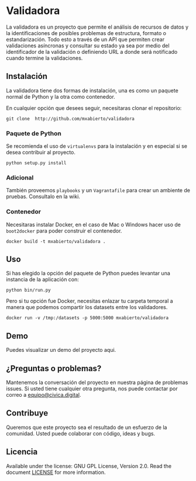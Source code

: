 # Validadora

La validadora es un proyecto que permite el análisis de recursos de datos y la identificaciones de posibles problemas de estructura, formato o estandarización.
Todo esto a través de un API que permiten crear validaciones asíncronas y consultar su estado ya sea por medio del identificador de la validación o definiendo URL a donde será notificado cuando termine la validaciones.


## Instalación

La validadora tiene dos formas de instalación, una es como un paquete normal de Python y la otra como contenedor.

En cualquier opción que desees seguir, necesitaras clonar el repositorio:

```console
git clone  http://github.com/mxabierto/validadora
```

### Paquete de Python

Se recomienda el uso de `virtualenvs` para la instalación y en especial si se desea contribuir al proyecto.

```console
python setup.py install
```

### Adicional

 También proveemos `playbooks` y un `Vagrantafile` para crear un ambiente de pruebas.
 Consultalo en la wiki.

### Contenedor

Necesitaras instalar Docker, en el caso de Mac o Windows hacer uso de `boot2docker` para poder construir el contenedor.

```console
docker build -t mxabierto/validadora .
```

## Uso

Si has elegido la opción del paquete de Python puedes levantar una instancia de la aplicación con:

```console
python bin/run.py
```

Pero si tu opción fue Docker, necesitas enlazar tu carpeta temporal a manera que podemos compartir los datasets entre los validadores.

```console
docker run -v /tmp:/datasets -p 5000:5000 mxabierto/validadora
```

## Demo

Puedes visualizar un demo del proyecto aqui.

## ¿Preguntas o problemas?

Mantenemos la conversación del proyecto en nuestra página de problemas issues. Si usted tiene cualquier otra pregunta, nos puede contactar por correo a equipo@civica.digital.

## Contribuye

Queremos que este proyecto sea el resultado de un esfuerzo de la comunidad. Usted puede colaborar con código, ideas y bugs.

## Licencia

Available under the license: GNU GPL License, Version 2.0. Read the document [LICENSE](./LICENSE) for more information.